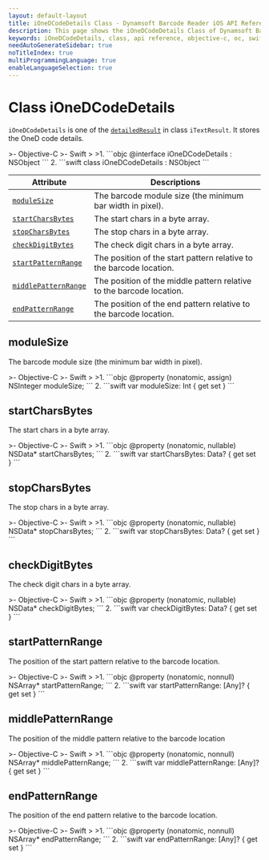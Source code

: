 ```yaml
---
layout: default-layout
title: iOneDCodeDetails Class - Dynamsoft Barcode Reader iOS API Reference
description: This page shows the iOneDCodeDetails Class of Dynamsoft Barcode Reader for iOS SDK.
keywords: iOneDCodeDetails, class, api reference, objective-c, oc, swift
needAutoGenerateSidebar: true
noTitleIndex: true
multiProgrammingLanguage: true
enableLanguageSelection: true
---
```


# Class iOneDCodeDetails

`iOneDCodeDetails` is one of the [`detailedResult`](auxiliary-iTextResult.html#detailedresult) in class `iTextResult`. It stores the OneD code details.

<div class="sample-code-prefix"></div>
>- Objective-C
>- Swift
>
>1. 
```objc
@interface iOneDCodeDetails : NSObject
```
2. 
```swift
class iOneDCodeDetails : NSObject
```

| Attribute | Descriptions |
|---------- |------------- |
| [`moduleSize`](#modulesize) | The barcode module size (the minimum bar width in pixel). |
| [`startCharsBytes`](#startcharsbytes) | The start chars in a byte array. |
| [`stopCharsBytes`](#stopcharsbytes) | The stop chars in a byte array. |
| [`checkDigitBytes`](#checkdigitbytes) | The check digit chars in a byte array. |
| [`startPatternRange`](#startcharsbytes) | The position of the start pattern relative to the barcode location. |
| [`middlePatternRange`](#stopcharsbytes) | The position of the middle pattern relative to the barcode location. |
| [`endPatternRange`](#checkdigitbytes) | The position of the end pattern relative to the barcode location. |

## moduleSize

The barcode module size (the minimum bar width in pixel).

<div class="sample-code-prefix"></div>
>- Objective-C
>- Swift
>
>1. 
```objc
@property (nonatomic, assign) NSInteger moduleSize;
```
2. 
```swift
var moduleSize: Int { get set }
```

## startCharsBytes

The start chars in a byte array.

<div class="sample-code-prefix"></div>
>- Objective-C
>- Swift
>
>1. 
```objc
@property (nonatomic, nullable) NSData* startCharsBytes;
```
2. 
```swift
var startCharsBytes: Data? { get set }
```

## stopCharsBytes

The stop chars in a byte array.

<div class="sample-code-prefix"></div>
>- Objective-C
>- Swift
>
>1. 
```objc
@property (nonatomic, nullable) NSData* stopCharsBytes;
```
2. 
```swift
var stopCharsBytes: Data? { get set }
```

## checkDigitBytes

The check digit chars in a byte array.

<div class="sample-code-prefix"></div>
>- Objective-C
>- Swift
>
>1. 
```objc
@property (nonatomic, nullable) NSData* checkDigitBytes;
```
2. 
```swift
var checkDigitBytes: Data? { get set }
```

## startPatternRange

The position of the start pattern relative to the barcode location.

<div class="sample-code-prefix"></div>
>- Objective-C
>- Swift
>
>1. 
```objc
@property (nonatomic, nonnull) NSArray* startPatternRange;
```
2. 
```swift
var startPatternRange: [Any]? { get set }
```

## middlePatternRange

The position of the middle pattern relative to the barcode location

<div class="sample-code-prefix"></div>
>- Objective-C
>- Swift
>
>1. 
```objc
@property (nonatomic, nonnull) NSArray* middlePatternRange;
```
2. 
```swift
var middlePatternRange: [Any]? { get set }
```

## endPatternRange

The position of the end pattern relative to the barcode location.

<div class="sample-code-prefix"></div>
>- Objective-C
>- Swift
>
>1. 
```objc
@property (nonatomic, nonnull) NSArray* endPatternRange;
```
2. 
```swift
var endPatternRange: [Any]? { get set }
```
